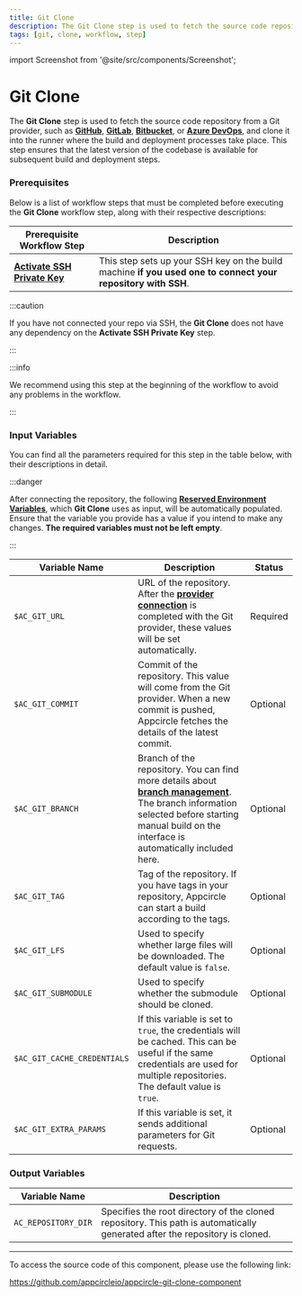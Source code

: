 ```yaml
---
title: Git Clone
description: The Git Clone step is used to fetch the source code repository from a Git provider and clone it into the runner where the build and deployment processes take place.
tags: [git, clone, workflow, step]
---
```


import Screenshot from '@site/src/components/Screenshot';

# Git Clone

The **Git Clone** step is used to fetch the source code repository from a Git provider, such as [**GitHub**](https://docs.appcircle.io/build/adding-a-build-profile/connecting-to-github), [**GitLab**](https://docs.appcircle.io/build/adding-a-build-profile/connecting-to-gitlab), [**Bitbucket**](https://docs.appcircle.io/build/adding-a-build-profile/connecting-to-bitbucket), or [**Azure DevOps**](https://docs.appcircle.io/build/adding-a-build-profile/connecting-to-azure), and clone it into the runner where the build and deployment processes take place. This step ensures that the latest version of the codebase is available for subsequent build and deployment steps.

### Prerequisites

Below is a list of workflow steps that must be completed before executing the **Git Clone** workflow step, along with their respective descriptions:

| Prerequisite Workflow Step                      | Description                                     |
|-------------------------------------------------|-------------------------------------------------|
| [**Activate SSH Private Key**](https://docs.appcircle.io/workflows/common-workflow-steps/#activate-ssh-key) | This step sets up your SSH key on the build machine **if you used one to connect your repository with SSH**. |

:::caution

If you have not connected your repo via SSH, the **Git Clone** does not have any dependency on the **Activate SSH Private Key** step.

:::

<Screenshot url='https://cdn.appcircle.io/docs/assets/BE2794-gitOrder.png' />

:::info

We recommend using this step at the beginning of the workflow to avoid any problems in the workflow.

:::

### Input Variables

You can find all the parameters required for this step in the table below, with their descriptions in detail.

<Screenshot url='https://cdn.appcircle.io/docs/assets/BE2794-gitDetails.png' />

:::danger

After connecting the repository, the following [**Reserved Environment Variables**](https://docs.appcircle.io/environment-variables/appcircle-specific-environment-variables), which **Git Clone** uses as input, will be automatically populated. Ensure that the variable you provide has a value if you intend to make any changes. **The required variables must not be left empty**.

:::

| Variable Name                 | Description                                    | Status           | 
|-------------------------------|------------------------------------------------|------------------|
| `$AC_GIT_URL`                 | URL of the repository. After the [**provider connection**](https://docs.appcircle.io/build/adding-a-build-profile/) is completed with the Git provider, these values will be set automatically. | Required |
| `$AC_GIT_COMMIT`              | Commit of the repository. This value will come from the Git provider. When a new commit is pushed, Appcircle fetches the details of the latest commit. | Optional |
| `$AC_GIT_BRANCH`              | Branch of the repository. You can find more details about [**branch management**](https://docs.appcircle.io/build/build-profile-branch-operations). The branch information selected before starting manual build on the interface is automatically included here.  | Optional |
| `$AC_GIT_TAG`                 | Tag of the repository. If you have tags in your repository, Appcircle can start a build according to the tags. | Optional |
| `$AC_GIT_LFS`                 | Used to specify whether large files will be downloaded. The default value is `false`. | Optional |
| `$AC_GIT_SUBMODULE`           | Used to specify whether the submodule should be cloned. | Optional |
| `$AC_GIT_CACHE_CREDENTIALS`   | If this variable is set to `true`, the credentials will be cached. This can be useful if the same credentials are used for multiple repositories. The default value is `true`. | Optional |
| `$AC_GIT_EXTRA_PARAMS`        | If this variable is set, it sends additional parameters for Git requests. | Optional |

### Output Variables

| Variable Name                 | Description                                    |
|-------------------------------|------------------------------------------------|
| `AC_REPOSITORY_DIR`          | Specifies the root directory of the cloned repository. This path is automatically generated after the repository is cloned. |

---

To access the source code of this component, please use the following link:

https://github.com/appcircleio/appcircle-git-clone-component